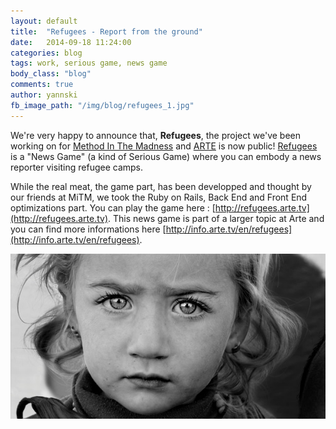 ```yaml
---
layout: default
title:  "Refugees - Report from the ground"
date:   2014-09-18 11:24:00
categories: blog
tags: work, serious game, news game
body_class: "blog"
comments: true
author: yannski
fb_image_path: "/img/blog/refugees_1.jpg"
---
```


We're very happy to announce that, **Refugees**, the project we've been working on for [Method In The Madness](http://www.methodinthemadness.eu/) and [ARTE](http://www.arte.tv)﻿ is now public! [Refugees](http://refugees.arte.tv/) is a "News Game" (a kind of Serious Game) where you can embody a news reporter visiting refugee camps.

While the real meat, the game part, has been developped and thought by our friends at MiTM, we took the Ruby on Rails, Back End and Front End optimizations part. You can play the game here : [http://refugees.arte.tv](http://refugees.arte.tv). This news game is part of a larger topic at Arte and you can find more informations here [http://info.arte.tv/en/refugees](http://info.arte.tv/en/refugees).

<div class="row-fluid text-center">
  <div class="col-xs-12">
    <img src="/img/blog/refugees_1.jpg" alt="Refugees" title="Refugees" />
  </div>
</div>
